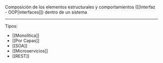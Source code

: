 Composición de los elementos estructurales y comportamientos ([[Interfaz - OOP|interfaces]]) dentro de un sistema
***
Tipos:
- [[Monolítica]]
- [[Por Capas]]
- [[SOA]]
- [[Microservicios]]
- [[REST]]